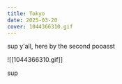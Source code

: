 ```yaml
---
title: Tokyo
date: 2025-03-20
cover: 1044366310.gif
---
```

sup y'all, here by the second pooasst

![[1044366310.gif]]


sup